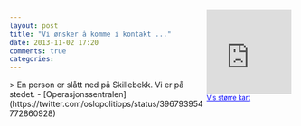 ```yaml
---
layout: post
title: "Vi ønsker å komme i kontakt ..."
date: 2013-11-02 17:20
comments: true
categories: 
---
```

<div style="float:right; margin:5px; position:relative;top:-130px;"><iframe width="150" height="150" frameborder="0" scrolling="no" marginheight="0" marginwidth="0" src="http://maps.google.com/maps?q=Skillebekk,+Oslo&hl=no&t=m&z=14&output=embed&iwloc=&"></iframe><br/><small><a href="http://maps.google.com/maps?q=Skillebekk,+Oslo&hl=no&t=m&z=14&source=embed&iwloc=A" style="color:#0000FF;text-align:left" target="_new">Vis st&oslash;rre kart</a></small></div>
> En person er slått ned på Skillebekk. Vi er på stedet.
- [Operasjonssentralen](https://twitter.com/oslopolitiops/status/396793954772860928)

